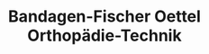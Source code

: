 ---
title: "Bandagen-Fischer Oettel Orthopädie-Technik"
url: /adorf-vogtl/bandagen-fischer-oettel-orthopaedie-technik/
shop: Sanitätshaus
---
